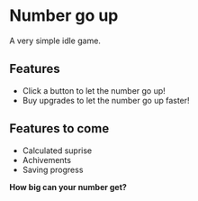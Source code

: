 # Number go up

A very simple idle game.

## Features

- Click a button to let the number go up!
- Buy upgrades to let the number go up faster!

## Features to come

- Calculated suprise
- Achivements
- Saving progress

**How big can your number get?**
